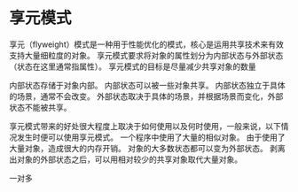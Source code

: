 # 享元模式

享元（flyweight）模式是一种用于性能优化的模式，核心是运用共享技术来有效支持大量细粒度的对象。
享元模式要求将对象的属性划分为内部状态与外部状态（状态在这里通常指属性）。
享元模式的目标是尽量减少共享对象的数量

内部状态存储于对象内部。
内部状态可以被一些对象共享。
内部状态独立于具体的场景，通常不会改变。
外部状态取决于具体的场景，并根据场景而变化，外部状态不能被共享。

享元模式带来的好处很大程度上取决于如何使用以及何时使用，一般来说，以下情况发生时便可以使用享元模式。
一个程序中使用了大量的相似对象。
由于使用了大量对象，造成很大的内存开销。
对象的大多数状态都可以变为外部状态。
剥离出对象的外部状态之后，可以用相对较少的共享对象取代大量对象。

一对多